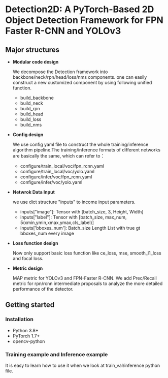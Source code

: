 # Detection2D: A PyTorch-Based 2D Object Detection Framework for FPN Faster R-CNN and YOLOv3

## Major structures

- **Modular code design**

  We decompose the Detection framework into backbone/neck/rpn/head/loss/nms components. one can easily construct a new customized component by using following unified function.
  - build_backbone
  - build_neck
  - build_rpn
  - build_head
  - build_loss
  - build_nms

- **Config design** 

  We use config yaml file to construct the whole training/inference algorithm pipeline.The training/inference formats of different networks are basically the same, which can refer to：
  - configure/train_local/voc/fpn_rcnn.yaml
  - configure/train_local/voc/yolo.yaml
  - configure/infer/voc/fpn_rcnn.yaml
  - configure/infer/voc/yolo.yaml

- **Netwrok Data Input**

  we use dict structure "inputs" to income input parameters.
  - inputs["image"]: Tensor with [batch_size, 3, Height, Width]
  - inputs["label"]: Tensor with [batch_size, max_num, 5(xmin,ymin,xmax,ymax,cls_label)]
  - inputs['bboxes_num']: Batch_size Length List with true gt bboxes_num every image

- **Loss function design**

  Now only support basic loss function like ce_loss, mse, smooth_l1_loss and focal loss.

- **Metric design**

  MAP metric for YOLOv3 and FPN-Faster R-CNN. We add Prec/Recall metric for rpn/rcnn intermediate proposals to analyze the more detailed performance of the detector.


## Getting started

### Installation
- Python 3.8+
- PyTorch 1.7+
- opencv-python

### Training example and Inference example

  It is easy to learn how to use it when we look at train_val/inference python file.
